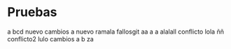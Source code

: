 # Pruebas
a bcd
nuevo
cambios
a
nuevo ramala
fallosgit aa
a
a
alalall
conflicto
lola
ññ
conflicto2
lulo
cambios
a
b
za